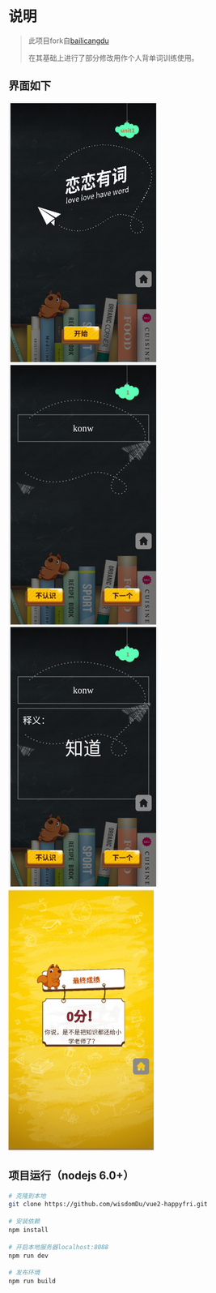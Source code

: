 # 说明
> 此项目fork自[bailicangdu](https://github.com/bailicangdu/vue2-happyfri)
>
>在其基础上进行了部分修改用作个人背单词训练使用。

## 界面如下

![首页](src/screenshot/1.png)
![单词](src/screenshot/2.png)
![翻译](src/screenshot/3.png)
![结束](src/screenshot/4.png)
## 项目运行（nodejs 6.0+）

``` bash
# 克隆到本地
git clone https://github.com/wisdomDu/vue2-happyfri.git

# 安装依赖
npm install

# 开启本地服务器localhost:8088
npm run dev

# 发布环境
npm run build
```
